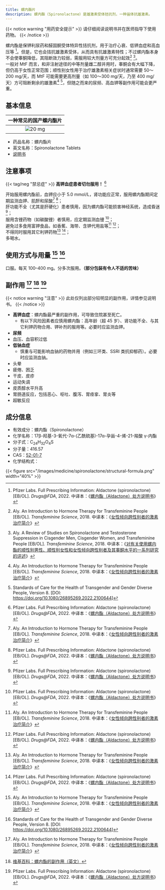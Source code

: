```yaml
---
title: 螺内酯片
description: 螺内酯（Spironolactone）是雄激素受体拮抗剂，一种甾体抗雄激素。
---
```


{{< notice warning "用药安全提示" >}}
请仔细阅读说明书并在医师指导下使用药物。
{{< /notice >}}

螺内酯是保钾利尿药和醛固酮受体特异性拮抗剂，用于治疗心衰、低钾血症和高血压等 [^3]。但是，它也会拮抗雄激素受体，从而具有抗雄激素特性；不过螺内酯本身不会使睾酮降低，其阻断效力较弱，需服用较大剂量方可充分起效[^1] [^4]。\
一般对 MtF 而言，和非注射途径的中等剂量雌二醇并用时，睾酮会有大幅下降，但仍高于女性正常范围；顺性别女性用于治疗雄激素相关症状时通常需要 50～200 mg/天，而 MtF 可能需要更高剂量（如 100～300 mg/天，乃至 400 mg/天）方可阻断剩余的雄激素[^1] [^5]，但随之而来的尿频、高血钾等副作用可能会更严重。

## 基本信息

|    一种常见的国产螺内酯片    |
| :--------------------------: |
| ![20 mg](/images/medicine/spironolactone/minsheng.jpg) |

- 药品名称：螺内酯片
- 英文名称：Spironolactone Tablets
- [说明书](/documents/spironolactone-zh.pdf)

## 注意事项

{{< tag/neg "禁忌症" >}} **高钾血症患者切勿服用！** [^3]

开始服用螺内酯前，血钾应小于 5.0 mmol/L，肾功能应正常，服用螺内酯期间定期监测血钾、肌酐和尿酸[^1] [^3]；\
肝功能不全（尤其是肝硬化）患者慎用，因为螺内酯可能损害神经系统，造成昏迷 [^3]；\
服用含锂药物（如碳酸锂）者慎用，应定期监测血锂 [^3]；\
避免过多食用富钾食品，如香蕉、海带、含钾代用盐等[^1] [^3]；\
不得同时服用其它利钾药物[^1] [^3]；\
多喝水。

## 使用方式与用量 [^1] [^5]

口服。每天 100–400 mg。分多次服用。**（部分包装有令人不适的苦味）**

## 副作用 [^1] [^2] [^3]

{{< notice warning "注意" >}}
此处仅列出部分较明显的副作用，详情参见说明书。
{{< /notice >}}

- **高钾血症**：螺内酯最严重的副作用，可导致住院甚至死亡。
  - 有以下风险因素者应慎用螺内酯：高年龄（超 45 岁）、肾功能不全、与其它利钾药物合用、钾补剂的服用等。必要时应监测血钾。
- **尿频**
- 血压、血容积过低
- **低钠血症**
  - 慎重与可能影响血钠的药物并用（例如三环类、SSRI 类抗抑郁药）。必要时应监测血钠。
- 头晕
- 疲倦、困乏
- 干皮、皮疹
- 运动失调
- 皮质醇水平升高
- 胃肠道反应，包括恶心、呕吐、腹泻、胃痉挛、胃炎等
- 超敏反应

## 成分信息

- 有效成分：螺内酯（Spironolactone）
- 化学名称：17β-羟基-3-氧代-7α-(乙酰硫基)-17α-孕甾-4-烯-21-羧酸 γ-内酯
- 分子式：C<sub>24</sub>H<sub>32</sub>O<sub>4</sub>S
- 分子量：416.57
- CAS：[52-01-7](https://commonchemistry.cas.org/detail?cas_rn=52-01-7)
- 化学结构式：

{{< figure src="/images/medicine/spironolactone/structural-formula.png" width="40%" >}}

[^1]: Aly. An Introduction to Hormone Therapy for Transfeminine People [EB/OL]. *Transfeminine Science*, 2018. 中译本：《[女性倾向跨性别者的激素治疗简介](https://tfsci.mtf.wiki/articles/transfem-intro/#spironolactone)》
[^2]: [维基百科：螺内酯的副作用（英文）](https://en.wikipedia.org/wiki/Spironolactone#Side_effects)
[^3]: Pfizer Labs. Full Prescribing Information: Aldactone (spironolactone) [EB/OL]. *Drugs@FDA*, 2022. 中译本：《[螺内酯（Aldactone）处方说明书](https://tfsci.mtf.wiki/misc/aldactone/)》
[^4]: Aly. A Review of Studies on Spironolactone and Testosterone Suppression in Cisgender Men, Cisgender Women, and Transfeminine People [EB/OL]. *Transfeminine Science*, 2018. 中译本：《[对有关使用螺内酯的顺性别男性、顺性别女性和女性倾向跨性别者及其睾酮水平的一系列研究的评述](https://tfsci.mtf.wiki/articles/spiro-testosterone/)》
[^5]: Standards of Care for the Health of Transgender and Gender Diverse People, Version 8. \[DOI: <https://doi.org/10.1080/26895269.2022.2100644>]
